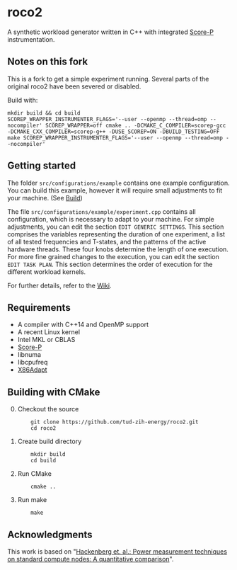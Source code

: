 # roco2
A synthetic workload generator written in C++ with integrated [Score-P](http://www.vi-hps.org/projects/score-p) instrumentation.

## Notes on this fork
This is a fork to get a simple experiment running. Several parts of the original roco2 have been severed or disabled.

Build with:

```
mkdir build && cd build
SCOREP_WRAPPER_INSTRUMENTER_FLAGS='--user --openmp --thread=omp --nocompiler' SCOREP_WRAPPER=off cmake .. -DCMAKE_C_COMPILER=scorep-gcc -DCMAKE_CXX_COMPILER=scorep-g++ -DUSE_SCOREP=ON -DBUILD_TESTING=OFF
make SCOREP_WRAPPER_INSTRUMENTER_FLAGS='--user --openmp --thread=omp --nocompiler'
```

## Getting started

The folder ```src/configurations/example``` contains one example configuration.
You can build this example, however it will require small adjustments to fit your machine. (See [Build](#user-content-building-with-cmake))

The file ```src/configurations/example/experiment.cpp``` contains all configuration,
which is necessary to adapt to your machine. For simple adjustments, you can edit the section ```EDIT GENERIC SETTINGS```. This section comprises the variables representing the duration of one experiment, a list of all tested frequencies and T-states, and the patterns of the active hardware threads. These four knobs determine the length of one execution.
For more fine grained changes to the execution, you can edit the section ```EDIT TASK PLAN```. This section determines the order of execution for the different workload kernels.

For further details, refer to the [Wiki](https://github.com/tud-zih-energy/roco2/wiki).

## Requirements

-   A compiler with C++14 and OpenMP support
-   A recent Linux kernel
-   Intel MKL or CBLAS
-   [Score-P](http://www.vi-hps.org/projects/score-p)
-   libnuma
-   libcpufreq
-   [X86Adapt](https://github.com/tud-zih-energy/x86_adapt)

## Building with CMake

0.  Checkout the source

    ```
        git clone https://github.com/tud-zih-energy/roco2.git
        cd roco2
    ```

1.  Create build directory

    ```
        mkdir build
        cd build
    ```

2.  Run CMake

    ```
        cmake ..
    ```

3.  Run make

    ```
        make
    ```

## Acknowledgments

This work is based on "[Hackenberg et. al.: Power measurement techniques on standard compute nodes: A quantitative comparison](http://ieeexplore.ieee.org/abstract/document/6557170/)".
